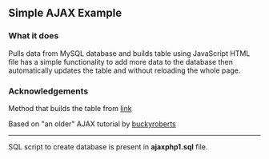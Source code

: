 ## Simple AJAX Example

### What it does
Pulls data from MySQL database and builds table using JavaScript
HTML file has a simple functionality to add more data to the database then automatically updates the table and without reloading the whole page.

### Acknowledgements
Method that builds the table from [link](https://www.encodedna.com/javascript/populate-json-data-to-html-table-using-javascript.htm)

Based on "an older" AJAX tutorial by [buckyroberts](https://github.com/buckyroberts)

***

SQL script to create database is present in **ajaxphp1.sql** file.
